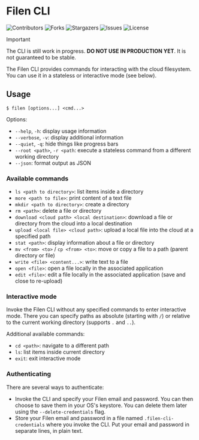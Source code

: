 # Filen CLI

![Contributors](https://img.shields.io/github/contributors/FilenCloudDienste/filen-cli?color=dark-green) ![Forks](https://img.shields.io/github/forks/FilenCloudDienste/filen-cli?style=social) ![Stargazers](https://img.shields.io/github/stars/FilenCloudDienste/filen-cli?style=social) ![Issues](https://img.shields.io/github/issues/FilenCloudDienste/filen-cli) ![License](https://img.shields.io/github/license/FilenCloudDienste/filen-cli)

> [!IMPORTANT]
> The CLI is still work in progress. **DO NOT USE IN PRODUCTION YET**. It is not guaranteed to be stable.

The Filen CLI provides commands for interacting with the cloud filesystem.
You can use it in a stateless or interactive mode (see below).


## Usage
 
```
$ filen [options...] <cmd...>
```

Options:
- `--help`, `-h`: display usage information
- `--verbose`, `-v`: display additional information
- `--quiet`, `-q`: hide things like progress bars
- `--root <path>`, `-r <path`: execute a stateless command from a different working directory
- `--json`: format output as JSON

### Available commands

- `ls <path to directory>`: list items inside a directory
- `more <path to file>`: print content of a text file
- `mkdir <path to directory>`: create a directory
- `rm <path>`: delete a file or directory
- `download <cloud path> <local destination>`: download a file or directory from the cloud into a local destination
- `upload <local file> <cloud path>`: upload a local file into the cloud at a specified path
- `stat <path>`: display information about a file or directory
- `mv <from> <to>` / `cp <from> <to>`: move or copy a file to a path (parent directory or file)
- `write <file> <content...>`: write text to a file
- `open <file>`: open a file locally in the associated application
- `edit <file>`: edit a file locally in the associated application (save and close to re-upload)

### Interactive mode

Invoke the Filen CLI without any specified commands to enter interactive mode. 
There you can specify paths as absolute (starting with `/`) or relative to the current working directory (supports `.` and `..`).

Additional available commands:
- `cd <path>`: navigate to a different path
- `ls`: list items inside current directory
- `exit`: exit interactive mode

### Authenticating

There are several ways to authenticate:
- Invoke the CLI and specify your Filen email and password. You can then choose to save them in your OS's keystore. You can delete them later using the `--delete-credentials` flag.
- Store your Filen email and password in a file named `.filen-cli-credentials` where you invoke the CLI. Put your email and password in separate lines, in plain text.
